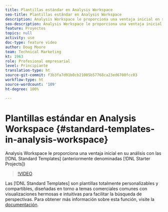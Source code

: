 ```yaml
---
title: Plantillas estándar en Analysis Workspace
seo-title: Plantillas estándar en Analysis Workspace
description: Analysis Workspace le proporciona una ventaja inicial en su análisis con las plantillas estándar (anteriormente denominadas Proyectos iniciales)
seo-description: Analysis Workspace le proporciona una ventaja inicial en su análisis con las plantillas estándar (anteriormente denominadas Proyectos iniciales)
feature: Proyectos
topics: null
activity: use
doc-type: feature video
author: Doug Moore
team: Technical Marketing
kt: 1963
role: Profesional empresarial
level: Principiante
translation-type: ht
source-git-commit: f3b3fa7d91b0cb21005b57768ca23ed6700fcc03
workflow-type: ht
source-wordcount: '109'
ht-degree: 100%

---
```



# Plantillas estándar en Analysis Workspace {#standard-templates-in-analysis-workspace}

Analysis Workspace le proporciona una ventaja inicial en su análisis con las [!DNL Standard Templates] (anteriormente denominadas [!DNL Starter Projects])

>[!VIDEO](https://video.tv.adobe.com/v/23960/?quality=12)

Las [!DNL Standard Templates] son plantillas totalmente personalizables y compartibles, diseñadas en torno a temas comerciales comunes con visualizaciones hermosas e intuitivas para facilitar la búsqueda de perspectivas. Para obtener más información sobre esta función, visite la [documentación](https://marketing.adobe.com/resources/help/es_ES/analytics/analysis-workspace/starter_projects.html).
